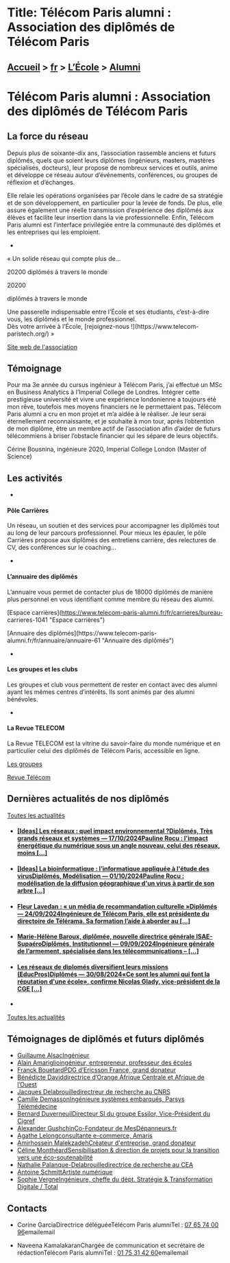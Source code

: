 # Title: Télécom Paris alumni : Association des diplômés de Télécom Paris

## [Accueil](https://www.telecom-paris.fr "https://www.telecom-paris.fr") > [fr](https://www.telecom-paris.fr/fr "fr") > [L’École](https://www.telecom-paris.fr/fr/ecole "L’École") > [Alumni](https://www.telecom-paris.fr/fr/ecole/alumni)

[](https://www.telecom-paris.fr/fr/accueil)

# Télécom Paris alumni : Association des diplômés de Télécom Paris

## La force du réseau

Depuis plus de soixante-dix ans, l’association rassemble anciens et futurs
diplômés, quels que soient leurs diplômes (ingénieurs, masters, mastères
spécialisés, docteurs), leur propose de nombreux services et outils, anime et
développe ce réseau autour d’événements, conférences, ou groupes de réflexion
et d’échanges.

Elle relaie les opérations organisées par l’école dans le cadre de sa
stratégie et de son développement, en particulier pour la levée de fonds. De
plus, elle assure également une réelle transmission d’expérience des diplômés
aux élèves et facilite leur insertion dans la vie professionnelle. Enfin,
Télécom Paris alumni est l’interface privilégiée entre la communauté des
diplômés et les entreprises qui les emploient.

  * 

« Un solide réseau qui compte plus de…

20200 diplômés à travers le monde

20200

diplômés à travers le monde

Une passerelle indispensable entre l’École et ses étudiants, c’est-à-dire
vous, les diplômés et le monde professionnel.  
Dès votre arrivée à l’École, [rejoignez-nous !](https://www.telecom-
paristech.org/) »

[Site web de l'association](https://www.telecom-paris-alumni.fr/fr/ "Site web
de l'association")

## Témoignage

Pour ma 3e année du cursus ingénieur à Télécom Paris, j’ai effectué un MSc en
Business Analytics à I’Imperial College de Londres. Intégrer cette
prestigieuse université et vivre une expérience londonienne a toujours été mon
rêve, toutefois mes moyens financiers ne le permettaient pas. Télécom Paris
alumni a cru en mon projet et m’a aidée à le réaliser. Je leur serai
éternellement reconnaissante, et je souhaite à mon tour, après l’obtention de
mon diplôme, être un membre actif de l’association afin d’aider de futurs
télécommiens à briser l’obstacle financier qui les sépare de leurs objectifs.

Cérine Bousnina, ingénieure 2020, Imperial College London (Master of Science)

## Les activités

  * 

#### Pôle Carrières

Un réseau, un soutien et des services pour accompagner les diplômés tout au
long de leur parcours professionnel. Pour mieux les épauler, le pôle Carrières
propose aux diplômés des entretiens carrière, des relectures de CV, des
conférences sur le coaching…

  * 

#### L’annuaire des diplômés

L’annuaire vous permet de contacter plus de 18000 diplômés de manière plus
personnel en vous identifiant comme membre du réseau des alumni.

[Espace carrières](https://www.telecom-paris-alumni.fr/fr/carrieres/bureau-
carrieres-1041 "Espace carrières")

[Annuaire des diplômés](https://www.telecom-paris-
alumni.fr/fr/annuaire/annuaire-61 "Annuaire des diplômés")

  * 

#### Les groupes et les clubs  

Les groupes et club vous permettent de rester en contact avec des alumni ayant
les mêmes centres d’intérêts. Ils sont animés par des alumni bénévoles.

  * 

#### La Revue TELECOM

La Revue TELECOM est la vitrine du savoir-faire du monde numérique et en
particulier celui des diplômés de Télécom Paris, accessible en ligne.

[Les groupes](https://www.telecom-paris-alumni.fr/fr/reseau/les-groupes-1049
"Les groupes")

[Revue Télécom](https://www.telecom-paris-alumni.fr/fr/revue/numeros "Revue
Télécom")

## Dernières actualités de nos diplômés

[Toutes les actualités](https://www.telecom-paris.fr/news/newsroom "Toutes les
actualités")

  * #### [[Ideas] Les réseaux : quel impact environnemental ?Diplômés, Très grands réseaux et systèmes — 17/10/2024Pauline Rocu : l'impact énergétique du numérique sous un angle nouveau, celui des réseaux, moins [...]](https://www.telecom-paris.fr/fr/ideas/reseaux-impact-environnemental "\[Ideas\] Les réseaux : quel impact environnemental ?")
  * #### [[Ideas] La bioinformatique : l’informatique appliquée à l'étude des virusDiplômés, Modélisation — 01/10/2024Pauline Rocu : modélisation de la diffusion géographique d'un virus à partir de son arbre [...]](https://www.telecom-paris.fr/fr/ideas/bioinformatique-etude-virus "\[Ideas\] La bioinformatique : l’informatique appliquée à l'étude des virus")
  * #### [Fleur Lavedan : « un média de recommandation culturelle »Diplômés — 24/09/2024Ingénieure de Télécom Paris, elle est présidente du directoire de Télérama. Sa formation l’aide à aborder au [...]](https://www.telecom-paris.fr/fleur-lavedan-telerama-influencia "Fleur Lavedan : « un média de recommandation culturelle »")
  * #### [Marie-Hélène Baroux, diplômée, nouvelle directrice générale ISAE-SupaéroDiplômés, Institutionnel — 09/09/2024Ingénieure générale de l’armement, spécialisée dans les télécommunications – [...]](https://www.telecom-paris.fr/marie-helene-baroux-isae-supaero "Marie-Hélène Baroux, diplômée, nouvelle directrice générale ISAE-Supaéro")
  * #### [Les réseaux de diplomés diversifient leurs missions (EducPros)Diplômés — 30/08/2024«Ce sont les alumni qui font la réputation d'une école», confirme Nicolas Glady, vice-président de la CGE [...]](https://www.telecom-paris.fr/reseaux-diplomes-diversite-missions-educpros "Les réseaux de diplomés diversifient leurs missions \(EducPros\)")
  * 

[Toutes les actualités](https://www.telecom-paris.fr/news/newsroom "Toutes les
actualités")

## Témoignages de diplômés et futurs diplômés

  * [Guillaume AlsacIngénieur ](https://www.telecom-paris.fr/fr/ecole/alumni/portraits/guillaume-alsac "portrait : Guillaume Alsac")
  * [Alain Amariglioingénieur, entrepreneur, professeur des écoles ](https://www.telecom-paris.fr/fr/ecole/alumni/portraits/alain-amariglio-1988 "portrait : Alain Amariglio \(1988\)")
  * [Franck BouetardPDG d’Ericsson France, grand donateur ](https://www.telecom-paris.fr/fr/ecole/alumni/portraits/franck-bouetard "portrait : Franck Bouetard")
  * [Bénédicte Daviddirectrice d’Orange Afrique Centrale et Afrique de l’Ouest ](https://www.telecom-paris.fr/fr/ecole/alumni/portraits/benedicte-david "portrait : Bénédicte David")
  * [Jacques Delabrouilledirectreur de recherche au CNRS ](https://www.telecom-paris.fr/fr/ecole/alumni/portraits/jacques-delabrouille-1991-et-nathalie-palanque-delabrouille-1992 "portrait : Jacques Delabrouille \(1991\) et Nathalie Palanque-Delabrouille \(1992\)")
  * [Camille DemassonIngénieure systèmes embarqués, Parsys Télémédecine ](https://www.telecom-paris.fr/fr/ecole/alumni/portraits/camille-demasson "portrait : Camille Demasson \(2018\)")
  * [Bernard DuverneuilDirecteur SI du groupe Essilor, Vice-Président du Cigref ](https://www.telecom-paris.fr/fr/ecole/alumni/portraits/bernard-duverneuil-1988 "portrait : Bernard Duverneuil \(1988\)")
  * [Alexander GushchinCo-Fondateur de MesDépanneurs.fr ](https://www.telecom-paris.fr/fr/ecole/alumni/portraits/alexander-gushchin-2013 "portrait : Alexander Gushchin \(2013\)")
  * [Agathe Lelongconsultante e-commerce, Amaris ](https://www.telecom-paris.fr/fr/ecole/alumni/portraits/agathe-lelong "portrait : Agathe Lelong")
  * [Amirhossein MalekzadehCréateur d'entreprise, grand donateur ](https://www.telecom-paris.fr/fr/ecole/alumni/portraits/amirhossein-malekzadeh "portrait : Amirhossein Malekzadeh")
  * [Céline MonthéardSensibilisation & direction de projets pour la transition vers une éco-soutenabilité ](https://www.telecom-paris.fr/fr/ecole/alumni/portraits/celine-montheard "portrait : Céline Monthéard \(2005\)")
  * [Nathalie Palanque-Delabrouilledirectrice de recherche au CEA ](https://www.telecom-paris.fr/fr/ecole/alumni/portraits/nathalie-palanque-delabrouille-1992 "portrait : Nathalie Palanque-Delabrouille \(1992\) et Jacques Delabrouille \(1991\)")
  * [Antoine SchmittArtiste numérique ](https://www.telecom-paris.fr/fr/ecole/alumni/portraits/antoine-schmitt "portrait : Antoine Schmitt")
  * [Sophie VergneIngénieure, cheffe du dépt. Stratégie & Transformation Digitale / Total ](https://www.telecom-paris.fr/fr/ecole/alumni/portraits/sophie-vergne-2005 "portrait : Sophie Vergne \(2005\)")

## Contacts

  * Corine GarciaDirectrice déléguéeTélécom Paris alumniTel : [07 65 74 00 96](tel:0765740096)emailemail

  * Naveena KamalakaranChargée de communication et secrétaire de rédactionTélécom Paris alumniTel : [01 75 31 42 60](tel:0175314260)emailemail

